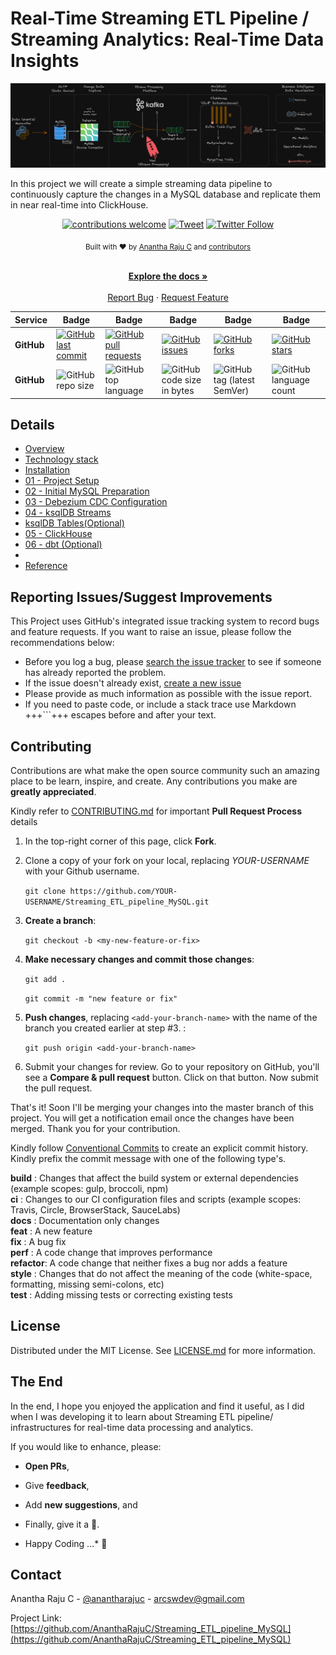 <!--
*** Thanks for checking out Streaming ETL pipeline MySQL. If you have a suggestion
*** that would make this better, please fork the repo and create a pull request
*** or simply open an issue with the tag "enhancement".
*** Thanks again!
-->
# Real-Time Streaming ETL Pipeline / Streaming Analytics: Real-Time Data Insights

![streaming_etl](documentation/images/streaming_etl.png)

In this project we will create a simple streaming data pipeline to continuously capture the changes in a MySQL database and replicate them in near real-time into ClickHouse. 

<div align="center">

[![contributions welcome](https://img.shields.io/badge/contributions-welcome-brightgreen?logo=github)](CODE_OF_CONDUCT.md) [![Tweet](https://img.shields.io/twitter/url/http/shields.io.svg?style=social)](https://twitter.com/intent/tweet?text=Checkout+this+recipe+for+streaming+ETL&url=https://github.com/AnanthaRajuC/Streaming_ETL_pipeline_MySQL&hashtags=DataEngineering) [![Twitter Follow](https://img.shields.io/twitter/follow/anantharajuc?label=follow%20me&style=social)](https://twitter.com/anantharajuc)
</div>

<div align="center">
  <sub>Built with ❤︎ by <a href="https://twitter.com/anantharajuc">Anantha Raju C</a> and <a href="https://github.com/AnanthaRajuC/Streaming_ETL_pipeline_MySQL/graphs/contributors">contributors</a>
</div>

</br>

<p align="center">
	<a href="https://github.com/AnanthaRajuC/Streaming_ETL_pipeline_MySQL/blob/master/README.md"><strong>Explore the docs »</strong></a>
	<br />
	<br />
	<a href="https://github.com/AnanthaRajuC/Streaming_ETL_pipeline_MySQL/issues">Report Bug</a>
	·
	<a href="https://github.com/AnanthaRajuC/Streaming_ETL_pipeline_MySQL/issues">Request Feature</a>
</p>

<!-- PROJECT SHIELDS -->
<!--
*** I'm using markdown "reference style" links for readability.
*** Reference links are enclosed in brackets [ ] instead of parentheses ( ).
-->

|     Service     | Badge | Badge | Badge | Badge | Badge |
|-----------------|-------|-------|-------|-------|-------|
|  **GitHub**     |[![GitHub last commit](https://img.shields.io/github/last-commit/AnanthaRajuC/Streaming_ETL_pipeline_MySQL)](https://github.com/AnanthaRajuC/Streaming_ETL_pipeline_MySQL/commits/master)|[![GitHub pull requests](https://img.shields.io/github/issues-pr-raw/AnanthaRajuC/Streaming_ETL_pipeline_MySQL)](https://github.com/AnanthaRajuC/Streaming_ETL_pipeline_MySQL/pulls)|[![GitHub issues](https://img.shields.io/github/issues/AnanthaRajuC/Streaming_ETL_pipeline_MySQL)](https://github.com/AnanthaRajuC/Streaming_ETL_pipeline_MySQL/issues)|[![GitHub forks](https://img.shields.io/github/forks/AnanthaRajuC/Streaming_ETL_pipeline_MySQL)](https://github.com/AnanthaRajuC/Streaming_ETL_pipeline_MySQL/network)|[![GitHub stars](https://img.shields.io/github/stars/AnanthaRajuC/Streaming_ETL_pipeline_MySQL)](https://github.com/AnanthaRajuC/Streaming_ETL_pipeline_MySQL/stargazers)|
|  **GitHub**     |![GitHub repo size](https://img.shields.io/github/repo-size/AnanthaRajuC/Streaming_ETL_pipeline_MySQL)|![GitHub top language](https://img.shields.io/github/languages/top/AnanthaRajuC/Streaming_ETL_pipeline_MySQL.svg)|![GitHub code size in bytes](https://img.shields.io/github/languages/code-size/AnanthaRajuC/Streaming_ETL_pipeline_MySQL)|![GitHub tag (latest SemVer)](https://img.shields.io/github/tag/AnanthaRajuC/Streaming_ETL_pipeline_MySQL.svg)|![GitHub language count](https://img.shields.io/github/languages/count/AnanthaRajuC/Streaming_ETL_pipeline_MySQL)|

## Details

- [Overview](documentation/OVERVIEW.MD)    
- [Technology stack](documentation/TECHNOLOGY_STACK.MD)    
- [Installation](documentation/INSTALLATION.MD)  
- [01 - Project Setup](documentation/PROJECT_SETUP.MD) 
- [02 - Initial MySQL Preparation](documentation/INITIAL_MYSQL_PREPARATION.MD)  
- [03 - Debezium CDC Configuration](documentation/DEBEZIUM_CDC_CONFIGURATION.MD) 
- [04 - ksqlDB Streams](documentation/KSQLDB_STREAMS.MD) 
- [ksqlDB Tables(Optional)](documentation/KSQLDB_TABLES.MD) 
- [05 - ClickHouse](documentation/ClickHouse.MD) 
- [06 - dbt (Optional)](documentation/DBT.MD) 
- 
- [Reference](documentation/REFERENCE.MD)  


## Reporting Issues/Suggest Improvements

This Project uses GitHub's integrated issue tracking system to record bugs and feature requests. If you want to raise an issue, please follow the recommendations below:

* 	Before you log a bug, please [search the issue tracker](https://github.com/AnanthaRajuC/Streaming_ETL_pipeline_MySQL/search?type=Issues) to see if someone has already reported the problem.
* 	If the issue doesn't already exist, [create a new issue](https://github.com/AnanthaRajuC/Streaming_ETL_pipeline_MySQL/issues/new)
* 	Please provide as much information as possible with the issue report.
* 	If you need to paste code, or include a stack trace use Markdown +++```+++ escapes before and after your text.

<!-- CONTRIBUTING -->
## Contributing

Contributions are what make the open source community such an amazing place to be learn, inspire, and create. Any contributions you make are **greatly appreciated**.

Kindly refer to [CONTRIBUTING.md](/CONTRIBUTING.md) for important **Pull Request Process** details

1. In the top-right corner of this page, click **Fork**.

2. Clone a copy of your fork on your local, replacing *YOUR-USERNAME* with your Github username.

   `git clone https://github.com/YOUR-USERNAME/Streaming_ETL_pipeline_MySQL.git`

3. **Create a branch**: 

   `git checkout -b <my-new-feature-or-fix>`

4. **Make necessary changes and commit those changes**:

   `git add .`

   `git commit -m "new feature or fix"`

5. **Push changes**, replacing `<add-your-branch-name>` with the name of the branch you created earlier at step #3. :

   `git push origin <add-your-branch-name>`

6. Submit your changes for review. Go to your repository on GitHub, you'll see a **Compare & pull request** button. Click on that button. Now submit the pull request.

That's it! Soon I'll be merging your changes into the master branch of this project. You will get a notification email once the changes have been merged. Thank you for your contribution.

Kindly follow [Conventional Commits](https://www.conventionalcommits.org/en/v1.0.0/) to create an explicit commit history. Kindly prefix the commit message with one of the following type's.

**build**   : Changes that affect the build system or external dependencies (example scopes: gulp, broccoli, npm)  
**ci**      : Changes to our CI configuration files and scripts (example scopes: Travis, Circle, BrowserStack, SauceLabs)  
**docs**    : Documentation only changes  
**feat**    : A new feature  
**fix**     : A bug fix  
**perf**    : A code change that improves performance  
**refactor**: A code change that neither fixes a bug nor adds a feature  
**style**   : Changes that do not affect the meaning of the code (white-space, formatting, missing semi-colons, etc)  
**test**    : Adding missing tests or correcting existing tests  

## License

Distributed under the MIT License. See [LICENSE.md](/LICENSE.md) for more information.

## The End

In the end, I hope you enjoyed the application and find it useful, as I did when I was developing it to learn about Streaming ETL pipeline/ infrastructures for real-time data processing and analytics. 

If you would like to enhance, please: 

* 	**Open PRs**, 
* 	Give **feedback**, 
* 	Add **new suggestions**, and
*	Finally, give it a 🌟.

* Happy Coding ...* 🙂

<!-- CONTACT -->
## Contact

Anantha Raju C - [@anantharajuc](https://twitter.com/anantharajuc) - arcswdev@gmail.com

Project Link: [https://github.com/AnanthaRajuC/Streaming_ETL_pipeline_MySQL](https://github.com/AnanthaRajuC/Streaming_ETL_pipeline_MySQL)
